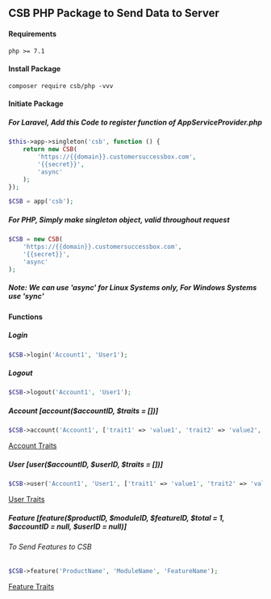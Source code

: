 ## CSB PHP Package to Send Data to Server
#### Requirements
```shell script
php >= 7.1
```
#### Install Package
```composer log
composer require csb/php -vvv
```
#### Initiate Package
##### For Laravel, Add this Code to register function of AppServiceProvider.php
```php
$this->app->singleton('csb', function () {
    return new CSB(
        'https://{{domain}}.customersuccessbox.com',
        '{{secret}}',
        'async'
    );
});

$CSB = app('csb');
```
##### For PHP, Simply make singleton object, valid throughout request
```php
$CSB = new CSB(
    'https://{{domain}}.customersuccessbox.com',
    '{{secret}}',
    'async'
);
```
##### Note: We can use 'async' for Linux Systems only, For Windows Systems use 'sync'  

#### Functions
##### Login
```php
$CSB->login('Account1', 'User1');
```
##### Logout
```php
$CSB->logout('Account1', 'User1');
```
##### Account [account($accountID, $traits = [])]
```php
$CSB->account('Account1', ['trait1' => 'value1', 'trait2' => 'value2', 'custom_Field' => 'custom_value']);
```
[Account Traits](https://developers.customersuccessbox.com/http-server-api/accounts)
##### User [user($accountID, $userID, $traits = [])]
```php
$CSB->user('Account1', 'User1', ['trait1' => 'value1', 'trait2' => 'value2', 'custom_Field' => 'custom_value']);
```
[User Traits](https://developers.customersuccessbox.com/http-server-api/users)
##### Feature [feature($productID, $moduleID, $featureID, $total = 1, $accountID = null, $userID = null)]
###### To Send Features to CSB
```php
$CSB->feature('ProductName', 'ModuleName', 'FeatureName');
```
[Feature Traits](https://developers.customersuccessbox.com/http-server-api/features)
